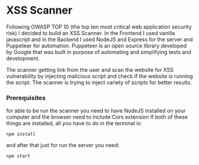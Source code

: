 # XSS Scanner

Following OWASP TOP 10 (the top ten most critical web application security risk) I decided to build an XSS Scanner.
In the Frontend I used vanilla javascript and in the Backend I used NodeJS and Express for the server and Puppeteer for automation. 
Puppeteer is an open source library developed by Google that was built in purpose of automating and simplifying tests and development.

The scanner getting link from the user and scan the website for XSS vulnerability by injecting malicious script and check if the website is running the script.
The scanner is trying to inject variety of scripts for better results.   


### Prerequisites

for able to be run the scanner you need to have NodeJS installed on your computer and the browser need to include Cors extension
If both of these things are installed, all you have to do in the terminal is:

```
npm install
```
and after that just for run the server you need:

```
npm start
```




